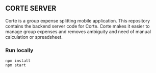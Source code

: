 ## CORTE SERVER
Corte is a group expense splitting mobile application. This repository contains the backend server code for Corte.
Corte makes it easier to manage group expenses and removes ambiguity and need of manual calculation or spreadsheet.

### Run locally
```
npm install
npm start
```